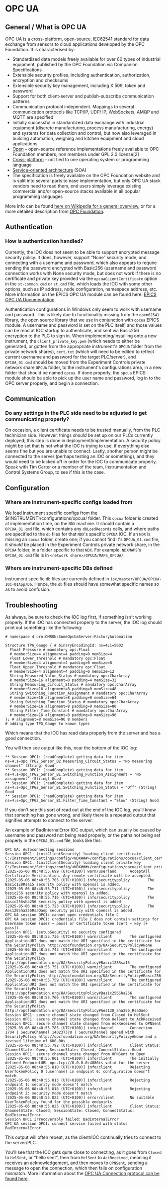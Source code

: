 # OPC UA 
## General / What is OPC UA
OPC UA is a cross-platform, open-source, IEC62541 standard for data exchange from sensors to cloud applications developed by the OPC Foundation. It is characterised by: 

* Standardized data models freely available for over 60 types of industrial equipment, published by the OPC Foundation via Companion Specifications
* Extensible security profiles, including authentication, authorization, encryption and checksums
* Extensible security key management, including X.509, token and password
* Support for both client-server and publish-subscribe communication patterns
* Communication protocol independent. Mappings to several communication protocols like TCP/IP, UDP/ 
IP, WebSockets, AMQP and MQTT are specified
* Initially successful in standardized data exchange with industrial equipment (discrete manufacturing, process manufacturing, energy) and systems for data collection and control, but now also leveraged in building automation, weighing and kitchen equipment and cloud applications
* [Open](https://en.wikipedia.org/wiki/Open_standard) – open-source reference implementations freely available to OPC Foundation members, non members under GPL 2.0 license[2]
* [Cross-platform](https://en.wikipedia.org/wiki/Cross-platform) – not tied to one operating system or programming language
* [Service-oriented architecture](https://en.wikipedia.org/wiki/Service-oriented_architecture) (SOA)
* The specification is freely available on the OPC Foundation website and is split into several parts 
to ease implementation, but only OPC UA stack vendors need to read them, end users simply leverage 
existing commercial and/or open-source stacks available in all popular programming languages

More info can be found [here on Wikipedia for a general overview](https://en.wikipedia.org/wiki/OPC_Unified_Architecture), or for a more detailed description from [OPC Foundation](https://opcfoundation.org/about/what-is-opc/).

## Authentication
### How is authentication handled?
Currently, the IOC does not seem to be able to support encrypted message security policy. It does, however, support “None” security mode, and connecting with a username and password, which also appears to require sending the password encrypted with Basic256 (username and password connection works with None security mode, but does not work if there is no certificate and private key provided via the `opcuaCLientCertificate` option in the `st-common.cmd` or `st.cmd` file, which loads the IOC with some other options, such as IP address, node configuration, namespace address, etc. More information on the EPICS OPC UA module can be found here: [EPICS OPC UA Documentation](https://github.com/epics-modules/opcua?tab=readme-ov-file#documentation).

Authentication configurations in Windows only seem to work with username and password. This is likely due to functionality missing from the `open62541` library, the open source library that we use in conjunction with `opcua` EPICS module. A username and password is set on the PLC itself, and those values can be read at IOC startup to authenticate, and sent via Basic256 encryption to the PLC to sign in. When implementing/installing onto a new instrument, the `client_private_key.pem` (which needs to either be generated, or gotten from the appropriate instrument's `OPCUA` folder from the private network shares), `cert.txt` (which will need to be edited to reflect current username and password for the target PLC/server), and `OPCUA_01.cmd` should be moved from the Experiment Controls private network share `OPCUA` folder, to the instrument's configurations area, in a new folder that should be named `opcua`. If done properly, the `opcua` EPICS module should be able to pick up the user name and password, log in to the OPC server properly, and begin a connection. 

## Communication
### Do any settings in the PLC side need to be adjusted to get communicating properly?
On occasion, a client certificate needs to be trusted manually, from the PLC technician side. However, things *_should_* be set up on our PLCs currently deployed; this step is done in deployment/implementation. A security policy might be set that is not what the IOC is trying to use, if everything else seems fine but you are unable to connect. Lastly, another person might be connected to the server (perhaps testing an IOC or something), and they would need to be kicked off in order for the IOC to communicate properly. Speak with Tim Carter or a member of the team, Instrumentation and Control Systems Group, to see if this is the case.

## Configuration
### Where are instrument-specific configs loaded from 
We load instrument specific configs from the $(INSTRUMENT)/configurations/opcua/ folder. This `opcua` folder is created at implementation time, on the `NDX` machine. It should contain a `OPCUA_01.cmd` file, which contains any `dbLoadRecords` calls, and where paths are specified to the `db` files for that `NDX`'s specific `OPCUA` IOC. If an `NDX` is missing an `opcua` folder, create one; if you cannot find it's `OPCUA_01.cmd` file, it _should_ be placed in the Experiment Controls private network share, in the `OPCUA` folder, in a folder specific to that `NDX`. For example, `NDXMAPS`'s `OPCUA_01.cmd` file is in `<network share>/OPCUA/MAPS_OPCUA/`.

### Where are instrument-specific DBs defined
Instrument specific `db` files are currently defined in `ioc/master/OPCUA/OPCUA-IOC-01App/Db`. Hence, the `db` files should have somewhat specific names so as to avoid confusion.

## Troubleshooting
As always, be sure to check the IOC log first, if something isn't working properly. If the IOC has connected properly to the server, the IOC log should print out something like the following: 
```
# namespace 4 urn:OMRON:SomeOpcUaServer:FactoryAutomation

Structure TPG_Gauge { # binaryEncodingId: ns=4;i=5002
  Float Pressure # mandatory opc:Float
  # memberSize=4 alignment=4 padding=0 memSize=4
  Float Lower_Threshold # mandatory opc:Float
  # memberSize=4 alignment=4 padding=0 memSize=8
  Float Upper_Threshold # mandatory opc:Float
  # memberSize=4 alignment=4 padding=0 memSize=12
  String Measured_Value_Status # mandatory opc:CharArray
  # memberSize=16 alignment=8 padding=4 memSize=32
  String Measuring_Circuit_Status # mandatory opc:CharArray
  # memberSize=16 alignment=8 padding=0 memSize=48
  String Switching_Function_Assignment # mandatory opc:CharArray
  # memberSize=16 alignment=8 padding=0 memSize=64
  String Switching_Function_Status # mandatory opc:CharArray
  # memberSize=16 alignment=8 padding=0 memSize=80
  String Filter_Time_Constant # mandatory opc:CharArray
  # memberSize=16 alignment=8 padding=0 memSize=96
}; # alignment=8 memSize=96 8 members
# adding type TPG_Gauge to known types
```
Which means that the IOC has read data properly from the server and has a good connection. 

You will then see output like this, near the bottom of the IOC log:

```
** Session OPC1: (readComplete) getting data for item ns=4;s=Opc_TPG2_Sensor_B2.Measuring_Circuit_Status = "No measuring channel" (String) Good
** Session OPC1: (readComplete) getting data for item ns=4;s=Opc_TPG2_Sensor_B1.Switching_Function_Assignment = "No assignment" (String) Good
** Session OPC1: (readComplete) getting data for item ns=4;s=Opc_TPG2_Sensor_B1.Switching_Function_Status = "Off" (String) Good
** Session OPC1: (readComplete) getting data for item ns=4;s=Opc_TPG2_Sensor_B1.Filter_Time_Constant = "Slow" (String) Good
```

If you don't see this sort of read out at the end of the IOC log, you'll know that something has gone wrong, and likely there is a repeated output that signifies attempts to connect to the server.

An example of BadInternalError IOC output, which can usually be caused by username and password not being read properly, or the paths not being set properly in the `OPCUA_01.cmd` file, looks like this: 

```
OPC UA: Autoconnecting sessions
Session OPC1: (initClientSecurity) loading client certificate C:/Instrument/Settings/config/<NDX###>/configurations/opcua/client_cert.der
Session OPC1: (initClientSecurity) loading client private key C:/Instrument/Settings/config/<NDX###>/configurations/opcua/client_private_key.pem
[2025-05-06 08:48:55.699 (UTC+0100)] warn/userland      AcceptAll Certificate Verification. Any remote certificate will be accepted.
[2025-05-06 08:48:55.705 (UTC+0100)] info/securitypolicy        The Basic128Rsa15 security policy with openssl is added.
[2025-05-06 08:48:55.711 (UTC+0100)] info/securitypolicy        The basic256 security policy with openssl is added.
[2025-05-06 08:48:55.716 (UTC+0100)] info/securitypolicy        The basic256sha256 security policy with openssl is added.
[2025-05-06 08:48:55.723 (UTC+0100)] info/securitypolicy        The Aes128Sha256RsaOaep security policy with openssl is added.
OPC UA session OPC1: cannot open credentials file C
OPC UA session OPC1: credentials file C does not contain settings for Username token (user + pass) or Certificate token (cert + key [+ pass])
Session OPC1: (setupSecurity) no security configured
[2025-05-06 08:48:55.736 (UTC+0100)] warn/client        The configured ApplicationURI does not match the URI specified in the certificate for the SecurityPolicy http://opcfoundation.org/UA/SecurityPolicy#None
[2025-05-06 08:48:55.743 (UTC+0100)] warn/client        The configured ApplicationURI does not match the URI specified in the certificate for the SecurityPolicy http://opcfoundation.org/UA/SecurityPolicy#Basic128Rsa15
[2025-05-06 08:48:55.751 (UTC+0100)] warn/client        The configured ApplicationURI does not match the URI specified in the certificate for the SecurityPolicy http://opcfoundation.org/UA/SecurityPolicy#Basic256
[2025-05-06 08:48:55.759 (UTC+0100)] warn/client        The configured ApplicationURI does not match the URI specified in the certificate for the SecurityPolicy http://opcfoundation.org/UA/SecurityPolicy#Basic256Sha256
[2025-05-06 08:48:55.766 (UTC+0100)] warn/client        The configured ApplicationURI does not match the URI specified in the certificate for the SecurityPolicy http://opcfoundation.org/UA/SecurityPolicy#Aes128_Sha256_RsaOaep
Session OPC1: secure channel state changed from Closed to HelSent
Session OPC1: secure channel state changed from HelSent to AckReceived
Session OPC1: secure channel state changed from AckReceived to OPNSent
[2025-05-06 08:48:55.785 (UTC+0100)] info/channel       Connection 1704 | SecureChannel 140237378 | SecureChannel opened with SecurityPolicy http://opcfoundation.org/UA/SecurityPolicy#None and a revised lifetime of 600.00s
[2025-05-06 08:48:55.792 (UTC+0100)] info/client        Client Status: ChannelState: Open, SessionState: Closed, ConnectStatus: Good
Session OPC1: secure channel state changed from OPNSent to Open
[2025-05-06 08:48:55.801 (UTC+0100)] info/client        The initially defined EndpointURL opc.tcp://0.0.0.0:4080is valid for the server
[2025-05-06 08:48:55.810 (UTC+0100)] info/client        Rejecting UserTokenPolicy 0 (username) in endpoint 0: configuration doesn't match
[2025-05-06 08:48:55.813 (UTC+0100)] info/client        Rejecting endpoint 1: security mode doesn't match
[2025-05-06 08:48:55.818 (UTC+0100)] info/client        Rejecting endpoint 2: security mode doesn't match
[2025-05-06 08:48:55.822 (UTC+0100)] error/client       No suitable UserTokenPolicy found for the possible endpoints
[2025-05-06 08:48:55.825 (UTC+0100)] info/client        Client Status: ChannelState: Closed, SessionState: Closed, ConnectStatus: BadInternalError
Session OPC1 irrecoverably failed: BadInternalError
OPC UA session OPC1: connect service failed with status BadInternalError
```
This output will often repeat, as the client/IOC continually tries to connect to the server/PLC.

You'll see that the IOC gets quite close to connecting, as it goes from `Closed` to `HelSent`, or "hello sent", then from `HelSent` to `AckReceived`, meaning it receives an acknowledgement, and then moves to `OPNSent`, sending a message to open the connection, which then fails on configuration mismatch. More information about the [OPC UA Connection protocol can be found here](https://reference.opcfoundation.org/Core/Part6/v105/docs/7.1).